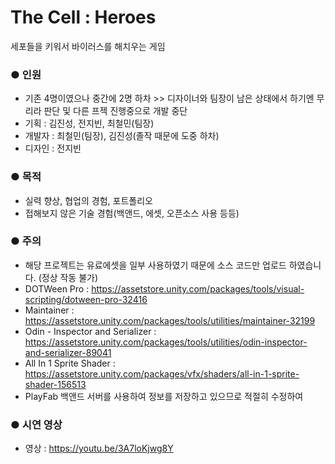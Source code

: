 # The Cell : Heroes
세포들을 키워서 바이러스를 해치우는 게임

### ● 인원
 * 기존 4명이였으나 중간에 2명 하차 >> 디자이너와 팀장이 남은 상태에서 하기엔 무리라 판단 및 다른 프젝 진행중으로 개발 중단
 * 기획 : 김진성, 전지빈, 최철민(팀장)
 * 개발자 : 최철민(팀장), 김진성(졸작 때문에 도중 하차)
 * 디자인 : 전지빈

### ● 목적
 * 실력 향상, 협업의 경험, 포트폴리오
 * 접해보지 않은 기술 경험(백앤드, 에셋, 오픈소스 사용 등등)

### ● 주의
 * 해당 프로젝트는 유료에셋을 일부 사용하였기 때문에 소스 코드만 업로드 하였습니다. (정상 작동 불가)
  * DOTWeen Pro : https://assetstore.unity.com/packages/tools/visual-scripting/dotween-pro-32416
  * Maintainer : https://assetstore.unity.com/packages/tools/utilities/maintainer-32199
  * Odin - Inspector and Serializer : https://assetstore.unity.com/packages/tools/utilities/odin-inspector-and-serializer-89041
  * All In 1 Sprite Shader : https://assetstore.unity.com/packages/vfx/shaders/all-in-1-sprite-shader-156513
 * PlayFab 백앤드 서버를 사용하여 정보를 저장하고 있으므로 적절히 수정하여 

### ● 시연 영상
 * 영상 : https://youtu.be/3A7loKjwg8Y
